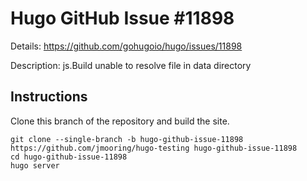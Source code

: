 # Hugo GitHub Issue #11898

Details: <https://github.com/gohugoio/hugo/issues/11898>

Description: js.Build unable to resolve file in data directory

## Instructions

Clone this branch of the repository and build the site.

```text
git clone --single-branch -b hugo-github-issue-11898 https://github.com/jmooring/hugo-testing hugo-github-issue-11898
cd hugo-github-issue-11898
hugo server
```
